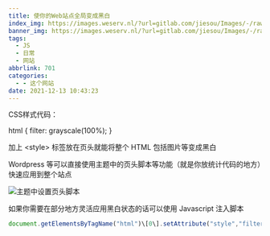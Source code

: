 ```yaml
---
title: 使你的Web站点全局变成黑白
index_img: https://images.weserv.nl/?url=gitlab.com/jiesou/Images/-/raw/main/Markor/2022/03/056-cover_使你的Web站点全局变成黑白.jpg
banner_img: https://images.weserv.nl/?url=gitlab.com/jiesou/Images/-/raw/main/Markor/2022/03/056-cover_使你的Web站点全局变成黑白.jpg
tags:
  - JS
  - 日常
  - 网站
abbrlink: 701
categories:
  - - 这个网站
date: 2021-12-13 10:43:23
---
```


CSS样式代码：

html {
    filter: grayscale(100%);
}

加上 \<style\> 标签放在页头就能将整个 HTML 包括图片等变成黑白

Wordpress 等可以直接使用主题中的页头脚本等功能（就是你放统计代码的地方）快速应用到整个站点

![主题中设置页头脚本](https://s4.ax1x.com/2021/12/13/oLWfAK.jpg)

如果你需要在部分地方灵活应用黑白状态的话可以使用 Javascript 注入脚本

```js
document.getElementsByTagName("html")\[0\].setAttribute("style","filter:grayscale(100%);");
```
